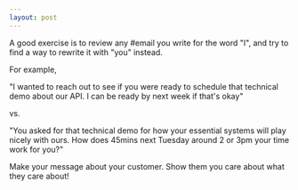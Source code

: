 ```yaml
---
layout: post
---
```


A good exercise is to review any #email you write for the word "I", and try to find a way to rewrite it with "you" instead.


For example,

"I wanted to reach out to see if you were ready to schedule that technical demo about our API. I can be ready by next week if that's okay"

vs.

"You asked for that technical demo for how your essential systems will play nicely with ours. How does 45mins next Tuesday around 2 or 3pm your time work for you?"

Make your message about your customer. Show them you care about what they care about!
